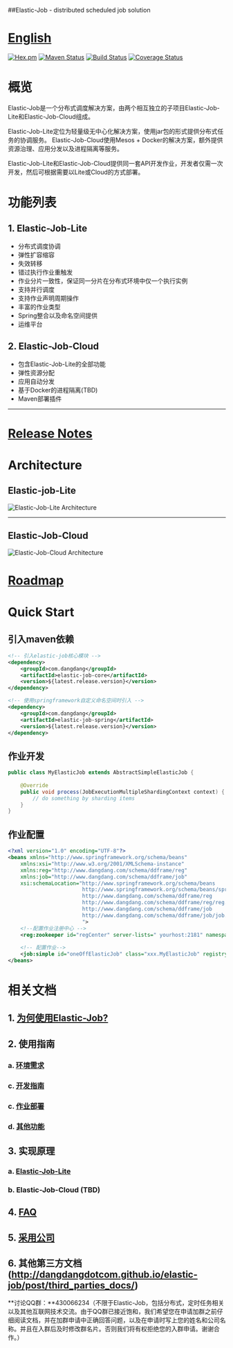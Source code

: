 ##Elastic-Job - distributed scheduled job solution

# [English](README.md)

[![Hex.pm](http://dangdangdotcom.github.io/elastic-job/img/license.svg)](http://www.apache.org/licenses/LICENSE-2.0.html)
[![Maven Status](https://maven-badges.herokuapp.com/maven-central/com.dangdang/elastic-job/badge.svg)](https://maven-badges.herokuapp.com/maven-central/com.dangdang/elastic-job)
[![Build Status](https://secure.travis-ci.org/dangdangdotcom/elastic-job.png?branch=master)](https://travis-ci.org/dangdangdotcom/elastic-job)
[![Coverage Status](https://coveralls.io/repos/dangdangdotcom/elastic-job/badge.svg?branch=master&service=github)](https://coveralls.io/github/dangdangdotcom/elastic-job?branch=master)

# 概览

Elastic-Job是一个分布式调度解决方案，由两个相互独立的子项目Elastic-Job-Lite和Elastic-Job-Cloud组成。

Elastic-Job-Lite定位为轻量级无中心化解决方案，使用jar包的形式提供分布式任务的协调服务。
Elastic-Job-Cloud使用Mesos + Docker的解决方案，额外提供资源治理、应用分发以及进程隔离等服务。

Elastic-Job-Lite和Elastic-Job-Cloud提供同一套API开发作业，开发者仅需一次开发，然后可根据需要以Lite或Cloud的方式部署。

# 功能列表

## 1. Elastic-Job-Lite

* 分布式调度协调
* 弹性扩容缩容
* 失效转移
* 错过执行作业重触发
* 作业分片一致性，保证同一分片在分布式环境中仅一个执行实例
* 支持并行调度
* 支持作业声明周期操作
* 丰富的作业类型
* Spring整合以及命名空间提供
* 运维平台

## 2. Elastic-Job-Cloud
* 包含Elastic-Job-Lite的全部功能
* 弹性资源分配
* 应用自动分发
* 基于Docker的进程隔离(TBD)
* Maven部署插件

***

# [Release Notes](http://dangdangdotcom.github.io/elastic-job/post/release_notes/)

# Architecture

## Elastic-job-Lite

![Elastic-Job-Lite Architecture](http://dangdangdotcom.github.io/elastic-job/img/architecture/elastic_job_lite.png)

***

## Elastic-Job-Cloud

![Elastic-Job-Cloud Architecture](http://dangdangdotcom.github.io/elastic-job/img/architecture/elastic_job_cloud.png)

# [Roadmap](ROADMAP.md)

# Quick Start

## 引入maven依赖

```xml
<!-- 引入elastic-job核心模块 -->
<dependency>
    <groupId>com.dangdang</groupId>
    <artifactId>elastic-job-core</artifactId>
    <version>${latest.release.version}</version>
</dependency>

<!-- 使用springframework自定义命名空间时引入 -->
<dependency>
    <groupId>com.dangdang</groupId>
    <artifactId>elastic-job-spring</artifactId>
    <version>${latest.release.version}</version>
</dependency>
```
## 作业开发

```java
public class MyElasticJob extends AbstractSimpleElasticJob {
    
    @Override
    public void process(JobExecutionMultipleShardingContext context) {
        // do something by sharding items
    }
}
```

## 作业配置

```xml
<?xml version="1.0" encoding="UTF-8"?>
<beans xmlns="http://www.springframework.org/schema/beans"
    xmlns:xsi="http://www.w3.org/2001/XMLSchema-instance"
    xmlns:reg="http://www.dangdang.com/schema/ddframe/reg"
    xmlns:job="http://www.dangdang.com/schema/ddframe/job"
    xsi:schemaLocation="http://www.springframework.org/schema/beans
                        http://www.springframework.org/schema/beans/spring-beans.xsd
                        http://www.dangdang.com/schema/ddframe/reg
                        http://www.dangdang.com/schema/ddframe/reg/reg.xsd
                        http://www.dangdang.com/schema/ddframe/job
                        http://www.dangdang.com/schema/ddframe/job/job.xsd
                        ">
    <!--配置作业注册中心 -->
    <reg:zookeeper id="regCenter" server-lists=" yourhost:2181" namespace="dd-job" base-sleep-time-milliseconds="1000" max-sleep-time-milliseconds="3000" max-retries="3" />
    
    <!-- 配置作业-->
    <job:simple id="oneOffElasticJob" class="xxx.MyElasticJob" registry-center-ref="regCenter" cron="0/10 * * * * ?" sharding-total-count="3" sharding-item-parameters="0=A,1=B,2=C" />
</beans>
```

# 相关文档

## 1. [为何使用Elastic-Job?](http://dangdangdotcom.github.io/elastic-job/post/why_elastic_job/)

## 2. 使用指南

### a. [环境需求](http://dangdangdotcom.github.io/elastic-job/post/user_guide/env_required/)

### c. [开发指南](http://dangdangdotcom.github.io/elastic-job/post/user_guide/dev_guide/)

### c. [作业部署](http://dangdangdotcom.github.io/elastic-job/post/user_guide/deploy_guide/)

### d. [其他功能](http://dangdangdotcom.github.io/elastic-job/post/user_guide/other_features/)

## 3. 实现原理

### a. [Elastic-Job-Lite](http://dangdangdotcom.github.io/elastic-job/post/principles/lite/)

### b. Elastic-Job-Cloud (TBD)

## 4. [FAQ](http://dangdangdotcom.github.io/elastic-job/post/faq/)

## 5. [采用公司](http://dangdangdotcom.github.io/elastic-job/post/companies_using/)

## 6. 其他第三方文档(http://dangdangdotcom.github.io/elastic-job/post/third_parties_docs/)

**讨论QQ群：**430066234（不限于Elastic-Job，包括分布式，定时任务相关以及其他互联网技术交流。由于QQ群已接近饱和，我们希望您在申请加群之前仔细阅读文档，并在加群申请中正确回答问题，以及在申请时写上您的姓名和公司名称。并且在入群后及时修改群名片。否则我们将有权拒绝您的入群申请。谢谢合作。）

